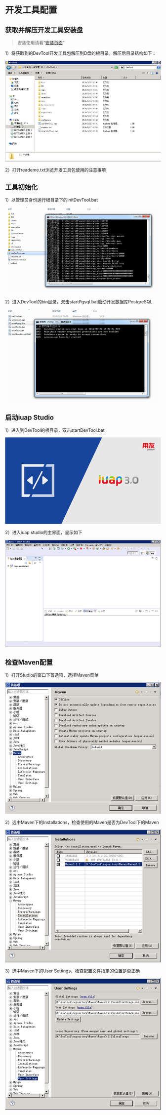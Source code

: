 # 开发工具配置

## 获取并解压开发工具安装盘

>  安装使用请看“[安装页面](#/platform3/articles/iuap-develop/2-/mian_fei_shi_yong.html)”

1）将获取到的DevTool开发工具包解压到D盘的根目录，解压后目录结构如下：

![](image/image3.png)
 
2）打开reademe.txt浏览开发工具包使用的注意事项

## 工具初始化

1）以管理员身份运行根目录下的initDevTool.bat
 
![](image/image4.png)

2）进入DevTool的bin目录，双击startPgsql.bat启动开发数据库PostgreSQL

![](image/image5.png)
 
## 启动iuap Studio

1）进入到DevTool的根目录，双击startDevTool.bat

![](image/image6.png) 

2）进入iuap studio的主界面，显示如下
 
![](image/image7.png)
 
## 检查Maven配置

1）打开Studio的窗口下首选项，选择Maven菜单

![](image/image8.png)

2）选中Maven下的Installations，检查使用的Maven是否为DevTool下的Maven

![](image/image9.png)

3）选中Maven下的User Settings，检查配置文件指定的位置是否正确

![](image/image10.png)
